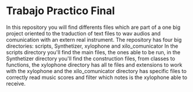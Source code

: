 # Trabajo Practico Final
In this repository you will find differents files which are part of a one big project oriented to the traduction of text files to wav audios and comunication with an extern real instrument.
The repository has four big directories: scripts, Synthetizer, xylophone and xilo_comunicator
In the scripts directory you'll find the main files, the ones able to be run, in the Synthetizer directory you'll find the construction files, from classes to functions, the xylophone directory has all te files and extensions to work with the xylophone and the xilo_comunicator directory has specific files to correctly read music scores and filter which notes is the xylophone able to receive.

